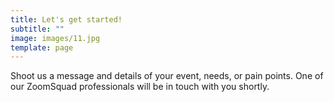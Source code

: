 ```yaml
---
title: Let's get started!
subtitle: ""
image: images/11.jpg
template: page
---
```

Shoot us a message and details of your event, needs, or pain points.  One of our ZoomSquad professionals will be in touch with you shortly.